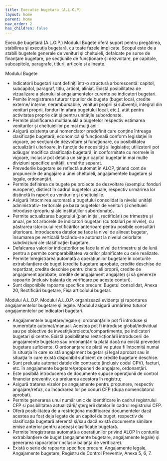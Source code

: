 ```yaml
---
title: Executie bugetara (A.L.O.P)
layout: home
parent: home
nav_order: 2
has_children: false
---
```

Execuție bugetară (A.L.O.P.)
Modulul Bugete oferă suport pentru pregătirea, stabilirea şi execuţia bugetară, cu toate fazele implicate. Scopul este de a stabili bugetele generale de venituri şi cheltuieli, defalcate pe surse de finanţare bugetare, pe secţiunile de funcţionare și dezvoltare, pe capitole, subcapitole, paragrafe, titluri, articole si alineate.

Modulul Bugete
- Indicatorii bugetari sunt definiți într-o structură arborescentă: capitol, subcapitol, paragraf, titlu, articol, aliniat. Există posibilitatea de vizualizare a planului si angajamentelor curente pe indicatori bugetari.
- Pemite înregistrarea tuturor tipurilor de bugete (buget local, credite externe/ interne, nerambursabile, venituri proprii şi subvenţii, integral din venituri proprii, fonduri în afara bugetului local, etc.), atât pentru activitatea proprie cât şi pentru unităţile subordonate.
- Permite planificarea multianuală a bugetelor respectiv estimarea veniturilor și cheltuielilor pe mai mulţi ani.
- Asigură existenţa unui nomenclator predefinit care conține întreaga clasificaţie bugetară, economică şi funcţională conform legislaţiei în vigoare, pe secţiuni de dezvoltare şi funcţionare, cu posibilitatea actualizării ulterioare, în funcţie de necesităţi si legislaţie; utilizatorii pot adăuga/ modifica clasificaţia bugetară, în conformitate cu normele în vigoare, inclusiv pot detalia un singur capitol bugetar în mai multe diviziuni specifice unităţii, urmărite separat.
- Prevederile bugetare se reflectă automat în ALOP, ținand cont de propunerile de angajare a unei cheltuieli, angajamentele bugetare şi legale, ordonanţări.
- Permite definirea de bugete pe proiecte de dezvoltare (exemplu: fonduri europene), distinct în cadrul bugetelor uzuale, respectiv urmărirea lor distinctă în raport cu veniturile şi cheltuielile.
- Asigură întocmirea automată a bugetului consolidat la nivelul unităţii administrativ- teritoriale pe baza bugetelor de venituri şi cheltuieli introduse (propriu şi ale instituţiilor subordonate).
- Permite actualizarea bugetului (plan inițial, rectificări) pe trimestre și anual, pe tot arborele de indicatori bugetari (cu totaluri pe nivele), cu păstrarea istoricului rectificărilor anterioare pentru posibile consultări ulterioare. Introducerea datelor se face la nivel de alineat bugetar, însumarea pe verticală facându-se automat la nivelul celorlalte subdiviziuni ale clasificaţiei bugetare.
- Defalcarea valorilor indicatorilor se face la nivel de trimestru şi de lună pentru a permite comparabilitatea valorilor planificate cu cele realizate.
- Permite înregistrarea automată a operaţiunilor bugetare în conturile extrabilanţiere de buget (credite bugetare aprobate, credite deschise de repartizat, credite deschise pentru cheltuieli proprii, credite de angajament aprobate, credite de angajament angajate) şi să genereze rapoarte (inclusiv balanţa de verificare pe aceste conturi).
- Sunt disponibile rapoarte specifice precum: Bugetul consolidat, Anexa 20, Rectificări bugetare, Fișa articolului bugetar.

Modulul A.L.O.P.
Modulul A.L.O.P. organizează evidenţa şi raportarea angajamentelor bugetare şi legale. Modulul asigură urmărirea tuturor angajamentelor pe indicatori bugetari.

- Angajamentele bugetare/legale și ordonanțările pot fi introduse și numerotate automat/manual. Acestea pot fi introduse global/individual sau pe obiective de investiţii/proiecte/compartimente, pe indicatori bugetari și centre. Există posibilitatea restricţionării introducerii de angajamente bugetare sau ordonanţări la plată dacă nu există prevederi bugetare suficiente. O ordonanţare de plată va putea fi întocmită numai în situaţia în care există angajament bugetar şi legal aprobat sau în situaţia în care există disponibil suficient de credite bugetare deschise.
- Sunt preluate automat datele din contracte (inclusiv codul CPV), facturi, etc. în angajamente bugetare/propuneri de angajare, ordonanţări.
- Este posibilă introducerea de documente supuse operaţiunii de control financiar preventiv, cu preluarea acestora în registru;
- Asigură tratarea vizelor pe angajamente pentru propunere, respectiv angajare/refuz, cu încadrarea lor pe coduri CFP (dupa nomenclatorul aprobat).
- Permite generarea unui număr unic de identificare în cadrul registrului CFP si posibilitatea actualizării/ ştergerii datelor în cadrul registrului CFP.
- Oferă posibilitatea de a restricţiona modificarea documentelor dacă acestea au fost deja legate de un capitol de buget, respectiv de clasificaţia bugetară aferentă şi/sau dacă există documente similare emise anterior pentru aceeaşi clasificaţie bugetară.
- Permite înregistrarea automată a operaţiunilor privind ALOP în conturile extrabilanţiere de buget (angajamente bugetare, angajamente legale) şi generarea rapoartelor (inclusiv balanţa de verificare).
- Există o serie de rapoarte specifice precum: Angajamente legale, Angajamente bugetare, Registru de Control Preventiv, Anexa 5, 6, 7.
